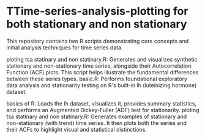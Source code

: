 # TTime-series-analysis-plotting for both stationary and non stationary

This repository contains two R scripts demonstrating core concepts and initial analysis techniques for time series data.

ploting tsa statinary and non statinary.R: Generates and visualizes synthetic stationary and non-stationary time series, alongside their Autocorrelation Function (ACF) plots. This script helps illustrate the fundamental differences between these series types.
basic.R: Performs foundational exploratory data analysis and stationarity testing on R's built-in lh (luteinizing hormone) dataset.

basics of R: Loads the lh dataset, visualizes it, provides summary statistics, and performs an Augmented Dickey-Fuller (ADF) test for stationarity.
ploting tsa statinary and non statinary.R: Generates examples of stationary and non-stationary (with trend) time series. It then plots both the series and their ACFs to highlight visual and statistical distinctions.
